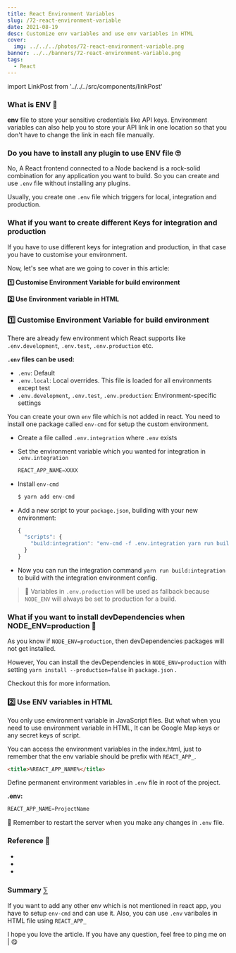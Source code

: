 ```yaml
---
title: React Environment Variables
slug: /72-react-environment-variable
date: 2021-08-19
desc: Customize env variables and use env variables in HTML
cover:
  img: ../../../photos/72-react-environment-variable.png
banner: ../../banners/72-react-environment-variable.png
tags:
  - React
---
```


import LinkPost from '../../../src/components/linkPost'

### <span class='first-letter'>W</span>hat is ENV 🤔

**env** file to store your sensitive credentials like API keys.
Environment variables can also help you to store your API link in one location so that you don't have to change the link in each file manually.

### Do you have to install any plugin to use ENV file 🙄

No, A React frontend connected to a Node backend is a rock-solid combination for any application you want to build. So you can create and use `.env` file without installing any plugins.

Usually, you create one `.env` file which triggers for local, integration and production.

### What if you want to create different Keys for integration and production

If you have to use different keys for integration and production, in that case you have to customise your environment.

Now, let's see what are we going to cover in this article:

**1️⃣ Customise Environment Variable for build environment**

**2️⃣ Use Environment variable in HTML**

### 1️⃣ Customise Environment Variable for build environment 

There are already few environment which React supports like `.env.development`, `.env.test`, `.env.production` etc.

**`.env` files can be used:**

- `.env`: Default
- `.env.local`: Local overrides. This file is loaded for all environments except test
- `.env.development`, `.env.test`, `.env.production`: Environment-specific settings

You can create your own `env` file which is not added in react. You need to install one package called `env-cmd` for setup the custom environment.

- Create a file called `.env.integration` where `.env` exists
- Set the environment variable which you wanted for integration in `.env.integration`

  ```js
  REACT_APP_NAME=XXXX
  ```

- Install `env-cmd`

    ```js
    $ yarn add env-cmd
    ```

- Add a new script to your `package.json`, building with your new environment:

    ```js
    {
      "scripts": {
        "build:integration": "env-cmd -f .env.integration yarn run build"
      }
    }
    ```

- Now you can run the integration command `yarn run build:integration` to build with the integration environment config.

> 📝 Variables in `.env.production` will be used as fallback because `NODE_ENV` will always be set to production for a build.

### What if you want to install devDependencies when NODE_ENV=production 🤔

As you know if `NODE_ENV=production`, then devDependencies packages will not get installed. 

However, You can install the devDependencies in `NODE_ENV=production` with setting  `yarn install --production=false` in `package.json` .

Checkout this <LinkPost href="https://classic.yarnpkg.com/en/docs/cli/install#toc-yarn-install-production-true-false" name="Link" /> for more information.

### 2️⃣ Use ENV variables in HTML

You only use environment variable in JavaScript files. But what when you need to use environment variable in HTML, It can be Google Map keys or any secret keys of script. 

You can access the environment variables in the index.html, just to remember that the env variable should be prefix with `REACT_APP_`.

```html
<title>%REACT_APP_NAME%</title>
```

Define permanent environment variables in `.env` file in root of the project.

**.env:**

```js
REACT_APP_NAME=ProjectName
```

📝 Remember to restart the server when you make any changes in `.env` file.

### Reference 🧐

- <LinkPost href="https://create-react-app.dev/docs/adding-custom-environment-variables/" name="CRA adding custom environment variables" />
- <LinkPost href="https://create-react-app.dev/docs/deployment/#customizing-environment-variables-for-arbitrary-build-environments" name="CRA deployment docs" />
- <LinkPost href="https://create-react-app.dev/docs/deployment/#customizing-environment-variables-for-arbitrary-build-environments" name="CRA env variables for build env" />

### Summary ⅀

If you want to add any other env which is not mentioned in react app, you have to setup `env-cmd` and can use it. Also, you can use `.env` varibales in HTML file using `REACT_APP_`

I hope you love the article. If you have any question, feel free to ping me on <LinkPost href='https://twitter.com/suprabhasupi' name='Twitter' /> | <LinkPost href='http://instagram.com/suprabhasupi' name='Instagram' /> 😋